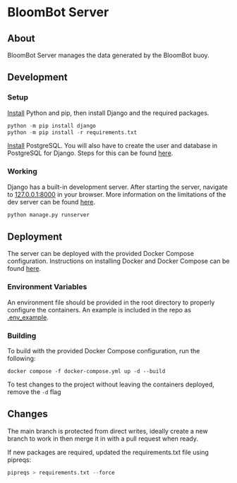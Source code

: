 # BloomBot Server


## About
BloomBot Server manages the data generated by the BloomBot buoy. 

## Development
### Setup
[Install](https://realpython.com/installing-python/) Python and pip, then install Django and the required packages.

```python
python -m pip install django
python -m pip install -r requirements.txt
```

[Install](https://www.postgresql.org/download/) PostgreSQL.
You will also have to create the user and database in PostgreSQL for Django. Steps for this can be found [here](https://djangocentral.com/using-postgresql-with-django/).

### Working
Django has a built-in development server. After starting the server, navigate to [127.0.0.1:8000](http://127.0.0.1:8000) in your browser. More information on the limitations of the dev server can be found [here](https://docs.djangoproject.com/en/4.2/intro/tutorial01/#the-development-server).

```python
python manage.py runserver
```

## Deployment
The server can be deployed with the provided Docker Compose configuration. Instructions on installing Docker and Docker Compose can be found [here](https://www.digitalocean.com/community/tutorials/how-to-install-and-use-docker-compose-on-ubuntu-22-04).

### Environment Variables
An environment file should be provided in the root directory to properly configure the containers. An example is included in the repo as [.env_example](.env_example).

### Building
To build with the provided Docker Compose configuration, run the following:
```
docker compose -f docker-compose.yml up -d --build
```

To test changes to the project without leaving the containers deployed, remove the `-d` flag
 

## Changes
The main branch is protected from direct writes, ideally create a new branch to work in then merge it in with a pull request when ready.

If new packages are required, updated the requirements.txt file using pipreqs:

```python
pipreqs > requirements.txt --force
```
